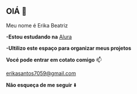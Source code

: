 ## OlÁ 👑

Meu nome é Erika Beatriz

**-Estou estudando na** [Alura](https://www.alura.com.br)

**-Ultilizo este espaço para organizar meus projetos**

**Vocé pode entrar em cotato comigo** 📫

erikasantos7059@gmail.com

**Não esqueça de me seguir** ⬇️

